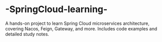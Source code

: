 # -SpringCloud-learning-
A hands-on project to learn Spring Cloud microservices architecture, covering Nacos, Feign, Gateway, and more. Includes code examples and detailed study notes. 
